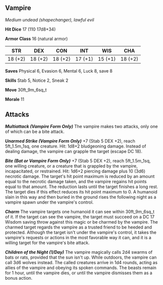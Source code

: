 ## Vampire

*Medium undead (shapechanger), lawful evil*

**Hit Dice** 17 (110 17d8+34)

**Armor Class** 16 (natural armor)

| STR     | DEX     | CON     | INT     | WIS     | CHA     |
|---------|---------|---------|---------|---------|---------|
| 18 (+2) | 18 (+2) | 18 (+2) | 17 (+1) | 15 (+1) | 18 (+2) |

**Saves** Physical 6, Evasion 6, Mental 6, Luck 8, save 8

**Skills** Stab 5, Notice 2, Sneak 2

**Move** 30ft\_9m\_6sq\_t

**Morale** 11

## Attacks

***Multiattack (Vampire Form Only)*** The vampire makes two attacks, only one of which can be a bite attack.

***Unarmed Strike (Vampire Form Only)*** +7 (Stab 5 DEX +2), reach 5ft\_1.5m\_1sq, one creature. Hit: 1d8+2 bludgeoning damage. Instead of dealing damage, the vampire can grapple the target (escape DC 18).

***Bite (Bat or Vampire Form Only)*** +7 (Stab 5 DEX +2), reach 5ft\_1.5m\_1sq, one willing creature, or a creature that is grappled by the vampire, incapacitated, or restrained. Hit: 1d6+2 piercing damage plus 10 (3d6) necrotic damage. The target's hit point maximum is reduced by an amount equal to the necrotic damage taken, and the vampire regains hit points equal to that amount. The reduction lasts until the target finishes a long rest. The target dies if this effect reduces its hit point maximum to 0. A humanoid slain in this way and then buried in the ground rises the following night as a vampire spawn under the vampire's control.

***Charm*** The vampire targets one humanoid it can see within 30ft\_9m\_6sq\_t of it. If the target can see the vampire, the target must succeed on a DC 17 Wisdom saving throw against this magic or be charmed by the vampire. The charmed target regards the vampire as a trusted friend to be heeded and protected. Although the target isn't under the vampire's control, it takes the vampire's requests or actions in the most favorable way it can, and it is a willing target for the vampire's bite attack.

***Children of the Night (1/Day)*** The vampire magically calls 2d4 swarms of bats or rats, provided that the sun isn't up. While outdoors, the vampire can call 3d6 wolves instead. The called creatures arrive in 1d4 rounds, acting as allies of the vampire and obeying its spoken commands. The beasts remain for 1 hour, until the vampire dies, or until the vampire dismisses them as a bonus action.

